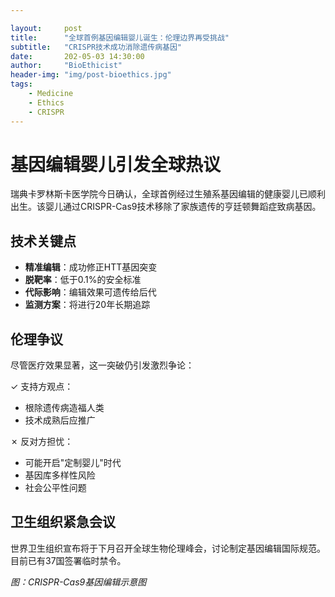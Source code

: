 ```yaml
---

layout:     post
title:      "全球首例基因编辑婴儿诞生：伦理边界再受挑战"
subtitle:   "CRISPR技术成功消除遗传病基因"
date:       202-05-03 14:30:00
author:     "BioEthicist"
header-img: "img/post-bioethics.jpg"
tags:
    - Medicine
    - Ethics
    - CRISPR
---
```


# 基因编辑婴儿引发全球热议

瑞典卡罗林斯卡医学院今日确认，全球首例经过生殖系基因编辑的健康婴儿已顺利出生。该婴儿通过CRISPR-Cas9技术移除了家族遗传的亨廷顿舞蹈症致病基因。

## 技术关键点

- **精准编辑**：成功修正HTT基因突变
- **脱靶率**：低于0.1%的安全标准
- **代际影响**：编辑效果可遗传给后代
- **监测方案**：将进行20年长期追踪

## 伦理争议

尽管医疗效果显著，这一突破仍引发激烈争论：

✓ 支持方观点：
- 根除遗传病造福人类
- 技术成熟后应推广

✗ 反对方担忧：
- 可能开启"定制婴儿"时代
- 基因库多样性风险
- 社会公平性问题

## 卫生组织紧急会议

世界卫生组织宣布将于下月召开全球生物伦理峰会，讨论制定基因编辑国际规范。目前已有37国签署临时禁令。

*图：CRISPR-Cas9基因编辑示意图*
